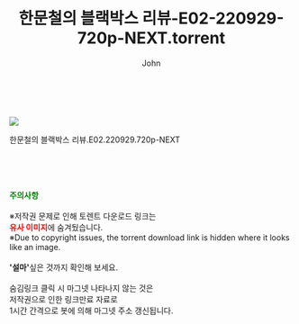﻿---
layout: post
title:  "    한문철의 블랙박스 리뷰-E02-220929-720p-NEXT.torrent"
author: John
categories: [ TV ]
tags: [  ]
image: https://torrentrj56.com/uploadfile/full/574ebd3f5bd732a1a631fa614f4d9957cd50f799.jpg 
description: "    한문철의 블랙박스 리뷰-E02-220929-720p-NEXT torrent 정보 공유"
toc: true
toc_sticky: true
---

<br>
<p><img src="https://torrentrj56.com/uploadfile/full/574ebd3f5bd732a1a631fa614f4d9957cd50f799.jpg"/></p>
 한문철의 블랙박스 리뷰.E02.220929.720p-NEXT  
    
<br><br><br>
<p data-ke-size="size16"><b><span style="color: green;">주의사항</span></b><br /><br />※저작권 문제로 인해 토렌트 다운로드 링크는<br /><b><span style="color: red;">유사 이미지</span></b>에 숨겨뒀습니다.<br />※Due to copyright issues, the torrent download link is hidden where it looks like an image.<br /><br /><b>'설마'</b>싶은 것까지 확인해 보세요.<br /><br />숨김링크 클릭 시 마그넷 나타나지 않는 것은<br />저작권으로 인한 링크만료 자료로<br />1시간 간격으로 봇에 의해 마그넷 주소 갱신됩니다.</p>
